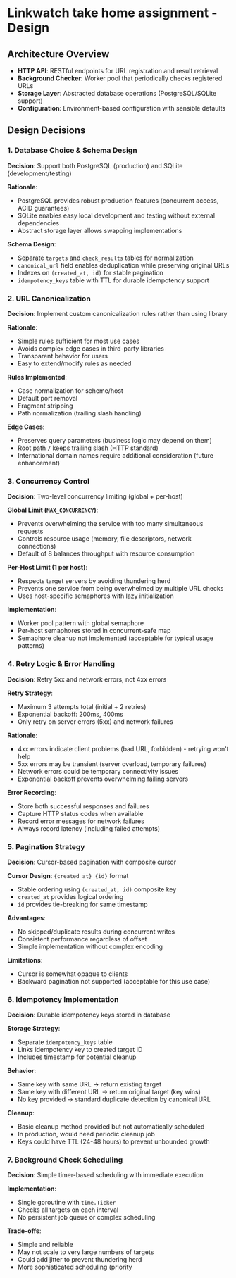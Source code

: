 # Linkwatch take home assignment - Design

## Architecture Overview

- **HTTP API**: RESTful endpoints for URL registration and result retrieval
- **Background Checker**: Worker pool that periodically checks registered URLs
- **Storage Layer**: Abstracted database operations (PostgreSQL/SQLite support)
- **Configuration**: Environment-based configuration with sensible defaults

## Design Decisions

### 1. Database Choice & Schema Design

**Decision**: Support both PostgreSQL (production) and SQLite (development/testing)

**Rationale**:
- PostgreSQL provides robust production features (concurrent access, ACID guarantees)
- SQLite enables easy local development and testing without external dependencies
- Abstract storage layer allows swapping implementations

**Schema Design**:
- Separate `targets` and `check_results` tables for normalization
- `canonical_url` field enables deduplication while preserving original URLs
- Indexes on `(created_at, id)` for stable pagination
- `idempotency_keys` table with TTL for durable idempotency support

### 2. URL Canonicalization

**Decision**: Implement custom canonicalization rules rather than using library

**Rationale**:
- Simple rules sufficient for most use cases
- Avoids complex edge cases in third-party libraries
- Transparent behavior for users
- Easy to extend/modify rules as needed

**Rules Implemented**:
- Case normalization for scheme/host
- Default port removal
- Fragment stripping
- Path normalization (trailing slash handling)

**Edge Cases**:
- Preserves query parameters (business logic may depend on them)
- Root path `/` keeps trailing slash (HTTP standard)
- International domain names require additional consideration (future enhancement)

### 3. Concurrency Control

**Decision**: Two-level concurrency limiting (global + per-host)

**Global Limit (`MAX_CONCURRENCY`)**:
- Prevents overwhelming the service with too many simultaneous requests
- Controls resource usage (memory, file descriptors, network connections)
- Default of 8 balances throughput with resource consumption

**Per-Host Limit (1 per host)**:
- Respects target servers by avoiding thundering herd
- Prevents one service from being overwhelmed by multiple URL checks
- Uses host-specific semaphores with lazy initialization

**Implementation**:
- Worker pool pattern with global semaphore
- Per-host semaphores stored in concurrent-safe map
- Semaphore cleanup not implemented (acceptable for typical usage patterns)

### 4. Retry Logic & Error Handling

**Decision**: Retry 5xx and network errors, not 4xx errors

**Retry Strategy**:
- Maximum 3 attempts total (initial + 2 retries)
- Exponential backoff: 200ms, 400ms
- Only retry on server errors (5xx) and network failures

**Rationale**:
- 4xx errors indicate client problems (bad URL, forbidden) - retrying won't help
- 5xx errors may be transient (server overload, temporary failures)
- Network errors could be temporary connectivity issues
- Exponential backoff prevents overwhelming failing servers

**Error Recording**:
- Store both successful responses and failures
- Capture HTTP status codes when available
- Record error messages for network failures
- Always record latency (including failed attempts)

### 5. Pagination Strategy

**Decision**: Cursor-based pagination with composite cursor

**Cursor Design**: `{created_at}_{id}` format
- Stable ordering using `(created_at, id)` composite key
- `created_at` provides logical ordering
- `id` provides tie-breaking for same timestamp

**Advantages**:
- No skipped/duplicate results during concurrent writes
- Consistent performance regardless of offset
- Simple implementation without complex encoding

**Limitations**:
- Cursor is somewhat opaque to clients
- Backward pagination not supported (acceptable for this use case)

### 6. Idempotency Implementation

**Decision**: Durable idempotency keys stored in database

**Storage Strategy**:
- Separate `idempotency_keys` table
- Links idempotency key to created target ID
- Includes timestamp for potential cleanup

**Behavior**:
- Same key with same URL → return existing target
- Same key with different URL → return original target (key wins)
- No key provided → standard duplicate detection by canonical URL

**Cleanup**:
- Basic cleanup method provided but not automatically scheduled
- In production, would need periodic cleanup job
- Keys could have TTL (24-48 hours) to prevent unbounded growth

### 7. Background Check Scheduling

**Decision**: Simple timer-based scheduling with immediate execution

**Implementation**:
- Single goroutine with `time.Ticker`
- Checks all targets on each interval
- No persistent job queue or complex scheduling

**Trade-offs**:
- Simple and reliable
- May not scale to very large numbers of targets
- Could add jitter to prevent thundering herd
- More sophisticated scheduling (priority
